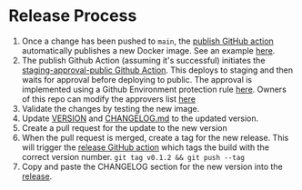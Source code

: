 # Release Process

1. Once a change has been pushed to `main`, the [publish GitHub action](https://github.com/lightstep/opentelemetry-prometheus-sidecar/blob/main/.github/workflows/publish.yml) automatically publishes a new Docker image. See an example [here](https://github.com/lightstep/opentelemetry-prometheus-sidecar/actions/runs/654707395).
2. The publish Github Action (assuming it's successful) initiates the [staging-approval-public Github Action](https://github.com/lightstep/opentelemetry-prometheus-sidecar/actions/workflows/staging-approval-public.yml). This deploys to staging and then waits for approval before deploying to public. The approval is implemented using a Github Environment protection rule [here](https://github.com/lightstep/opentelemetry-prometheus-sidecar/settings/environments). Owners of this repo can modify the approvers list [here](https://github.com/lightstep/opentelemetry-prometheus-sidecar/settings/environments/231087825/edit)
3. Validate the changes by testing the new image.
4. Update [VERSION](https://github.com/lightstep/opentelemetry-prometheus-sidecar/blob/main/VERSION) and [CHANGELOG.md](https://github.com/lightstep/opentelemetry-prometheus-sidecar/blob/main/CHANGELOG.md) to the updated version.
5. Create a pull request for the update to the new version
6. When the pull request is merged, create a tag for the new release. This will trigger the [release GitHub action](https://github.com/lightstep/opentelemetry-prometheus-sidecar/blob/main/.github/workflows/release.yml) which tags the build with the correct version number.
    `git tag v0.1.2 && git push --tag`
6. Copy and paste the CHANGELOG section for the new version into the [release](https://github.com/lightstep/opentelemetry-prometheus-sidecar/releases/tag/v0.19.0).
